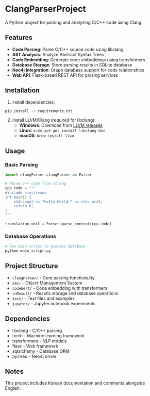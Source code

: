 # ClangParserProject

A Python project for parsing and analyzing C/C++ code using Clang.

## Features

- **Code Parsing**: Parse C/C++ source code using libclang
- **AST Analysis**: Analyze Abstract Syntax Trees 
- **Code Embedding**: Generate code embeddings using transformers
- **Database Storage**: Store parsing results in SQLite database
- **Neo4j Integration**: Graph database support for code relationships
- **Web API**: Flask-based REST API for parsing services

## Installation

1. Install dependencies:
```bash
pip install -r requirements.txt
```

2. Install LLVM/Clang (required for libclang):
   - **Windows**: Download from [LLVM releases](https://github.com/llvm/llvm-project/releases)
   - **Linux**: `sudo apt-get install libclang-dev`
   - **macOS**: `brew install llvm`

## Usage

### Basic Parsing

```python
import clangParser.clangParser as Parser

# Parse C++ code from string
cpp_code = """
#include <iostream>
int main() {
    std::cout << "Hello World!" << std::endl;
    return 0;
}
"""

translation_unit = Parser.parse_context(cpp_code)
```

### Database Operations

```python
# Run main script to process database
python main_script.py
```

## Project Structure

- `clangParser/` - Core parsing functionality
- `oms/` - Object Management System
- `codebert/` - Code embedding with transformers
- `snResult/` - Results storage and database operations
- `test/` - Test files and examples
- `jupyter/` - Jupyter notebook experiments

## Dependencies

- libclang - C/C++ parsing
- torch - Machine learning framework
- transformers - NLP models
- flask - Web framework
- sqlalchemy - Database ORM
- py2neo - Neo4j driver

## Notes

This project includes Korean documentation and comments alongside English.